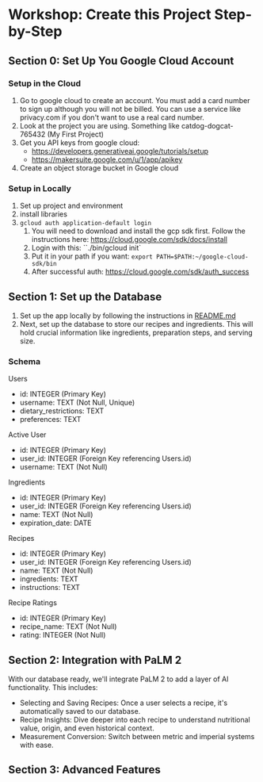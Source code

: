 # Workshop: Create this Project Step-by-Step

## Section 0: Set Up You Google Cloud Account

### Setup in the Cloud

1. Go to google cloud to create an account. You must add a card number to sign up although you will not be billed. You can use a service like privacy.com if you don't want to use a real card number.
2. Look at the project you are using. Something like catdog-dogcat-765432 (My First Project)
3. Get you API keys from google cloud: 
    - https://developers.generativeai.google/tutorials/setup
    - https://makersuite.google.com/u/1/app/apikey
4. Create an object storage bucket in Google cloud

### Setup in Locally

1. Set up project and environment
2. install libraries
3. `gcloud auth application-default login`
	1. You will need to download and install the gcp sdk first. Follow the instructions here: https://cloud.google.com/sdk/docs/install
	2. Login with this: ``./bin/gcloud init`
	3. Put it in your path if you want: `export PATH=$PATH:~/google-cloud-sdk/bin`
	4. After successful auth: https://cloud.google.com/sdk/auth_success

## Section 1: Set up the Database

1. Set up the app locally by following the instructions in [README.md](README.md)
2. Next, set up the database to store our recipes and ingredients. This will hold crucial information like ingredients, preparation steps, and serving size.

### Schema

Users

- id: INTEGER (Primary Key)
- username: TEXT (Not Null, Unique)
- dietary_restrictions: TEXT
- preferences: TEXT

Active User

- id: INTEGER (Primary Key)
- user_id: INTEGER (Foreign Key referencing Users.id)
- username: TEXT (Not Null)

Ingredients

- id: INTEGER (Primary Key)
- user_id: INTEGER (Foreign Key referencing Users.id)
- name: TEXT (Not Null)
- expiration_date: DATE

Recipes

- id: INTEGER (Primary Key)
- user_id: INTEGER (Foreign Key referencing Users.id)
- name: TEXT (Not Null)
- ingredients: TEXT
- instructions: TEXT

Recipe Ratings

- id: INTEGER (Primary Key)
- recipe_name: TEXT (Not Null)
- rating: INTEGER (Not Null)

## Section 2: Integration with PaLM 2

With our database ready, we'll integrate PaLM 2 to add a layer of AI functionality. This includes:

- Selecting and Saving Recipes: Once a user selects a recipe, it's automatically saved to our database.
- Recipe Insights: Dive deeper into each recipe to understand nutritional value, origin, and even historical context.
- Measurement Conversion: Switch between metric and imperial systems with ease.

## Section 3: Advanced Features

